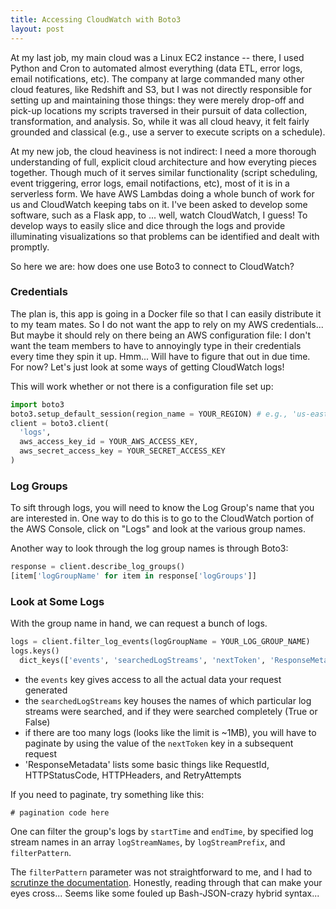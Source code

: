 ```yaml
---
title: Accessing CloudWatch with Boto3
layout: post
---
```


At my last job, my main cloud was a Linux EC2 instance -- there, I used Python and Cron to automated almost everything
(data ETL, error logs, email notifications, etc).  The company at large commanded many other cloud features, like Redshift and S3, 
but I was not directly responsible for setting up and maintaining those things: they were merely drop-off and pick-up locations
my scripts traversed in their pursuit of data collection, transformation, and analysis.  So, while it was all cloud heavy, 
it felt fairly grounded and classical (e.g., use a server to execute scripts on a schedule).

At my new job, the cloud heaviness is not indirect: I need a more thorough understanding of full, explicit cloud 
architecture and how everyting pieces together.  Though much of it serves similar functionality (script scheduling, 
event triggering, error logs, email notifactions, etc), most of it is in a serverless form.  We have AWS Lambdas doing
a whole bunch of work for us and CloudWatch keeping tabs on it.  I've been asked to develop some software, such as
a Flask app, to ... well, watch CloudWatch, I guess!  To develop ways to easily slice and dice through the logs and provide
illuminating visualizations so that problems can be identified and dealt with promptly.

So here we are: how does one use Boto3 to connect to CloudWatch?

### Credentials
The plan is, this app is going in a Docker file so that I can easily distribute it to my team mates.  So I
do not want the app to rely on my AWS credentials...  But maybe it should rely on there being an AWS 
configuration file: I don't want the team members to have to annoyingly type in their credentials every time
they spin it up.  Hmm... Will have to figure that out in due time.  For now?  Let's just look at
some ways of getting CloudWatch logs!

This will work whether or not there is a configuration file set up:
```python
import boto3
boto3.setup_default_session(region_name = YOUR_REGION) # e.g., 'us-east-1'
client = boto3.client(
  'logs',
  aws_access_key_id = YOUR_AWS_ACCESS_KEY,
  aws_secret_access_key = YOUR_SECRET_ACCESS_KEY
)
```

### Log Groups 
To sift through logs, you will need to know the Log Group's name that you are interested in.  One way 
to do this is to go to the CloudWatch portion of the AWS Console, click on "Logs" and look at the various group names.

Another way to look through the log group names is through Boto3:
```python
response = client.describe_log_groups()
[item['logGroupName' for item in response['logGroups']]
```


### Look at Some Logs
With the group name in hand, we can request a bunch of logs.

```python
logs = client.filter_log_events(logGroupName = YOUR_LOG_GROUP_NAME)
logs.keys()
  dict_keys(['events', 'searchedLogStreams', 'nextToken', 'ResponseMetadata'])
```

* the  `events` key gives access to all the actual data your request generated
* the `searchedLogStreams` key houses the names of which particular log streams were searched, and if they were searched completely (True or False) 
* if there are too many logs (looks like the limit is ~1MB), you will have to paginate by using the value of the `nextToken` key in a subsequent request
* 'ResponseMetadata' lists some basic things like RequestId, HTTPStatusCode, HTTPHeaders, and RetryAttempts

If you need to paginate, try something like this:
```
# pagination code here
```

One can filter the group's logs by `startTime` and `endTime`, by specified log stream names in an array `logStreamNames`,
by `logStreamPrefix`, and `filterPattern`.

The `filterPattern` parameter was not straightforward to me, and I had to [scrutinze the documentation](https://docs.aws.amazon.com/AmazonCloudWatch/latest/logs/FilterAndPatternSyntax.html). Honestly, reading through
that can make your eyes cross... Seems like some fouled up Bash-JSON-crazy hybrid syntax...  
